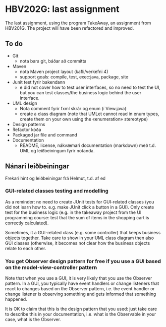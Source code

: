 # HBV202G: last assignment

The last assignment, using the program TakeAway, an assignment from HBV201G. The project will have been refactored and
improved.

## To do

- Git
    - nota bara git, báðar að committa
- Maven
    - nota Maven project layout (kafli/verkefni 4)
    - support goals: compile, test, exec:java, package, site
- Junit test fyrir bakendann
    - e did not cover how to test user interfaces, so no need to test the UI, but you can test classes/the business
      logic behind the user interface.
- UML design
    - Nota comment fyrir fxml skrár og enum (í View.java)
    - create a class diagram (note that UMLet cannot read in enum types, create them on your own using the «enumeration»
      stereotype)
- Design patterns
- Refactor kóða
- Packaged jar file and command
- Documentation
    - README, license, nákvæmari documentation (markdown) með t.d. UML og leiðbeiningum fyrir notanda.

## Nánari leiðbeiningar

Frekari hint og leiðbeiningar frá Helmut, t.d. af ed

### GUI-related classes testing and modelling

As a reminder: no need to create JUnit tests for GUI-related classes (you did not learn how to. e.g. make JUnit click a
button in a GUI). Only create test for the business logic (e.g. in the takeaway project from the UI programming course:
test that the sum of items in the shopping cart is correctly calculated).

Sometimes, it a GUI-related class (e.g. some controller) that keeps business objects together. Take care to show in your
UML class diagram then also GUI classes (otherwise, it becomes not clear how the business objects relate to each other.

### You get Observer design pattern for free if you use a GUI based on the model-view-controller pattern

Note that when you use a GUI, it is very likely that you use the Observer pattern. In a GUI, you typically have event
handlers or change listeners that react to changes based on the Observer pattern, i.e. the event handler or change
listener is observing something and gets informed that something happened.

It is OK to claim that this is the design pattern that you used: just take care to describe this in your documentation,
i.e. what is the Observable in your case, what is the Observer.

